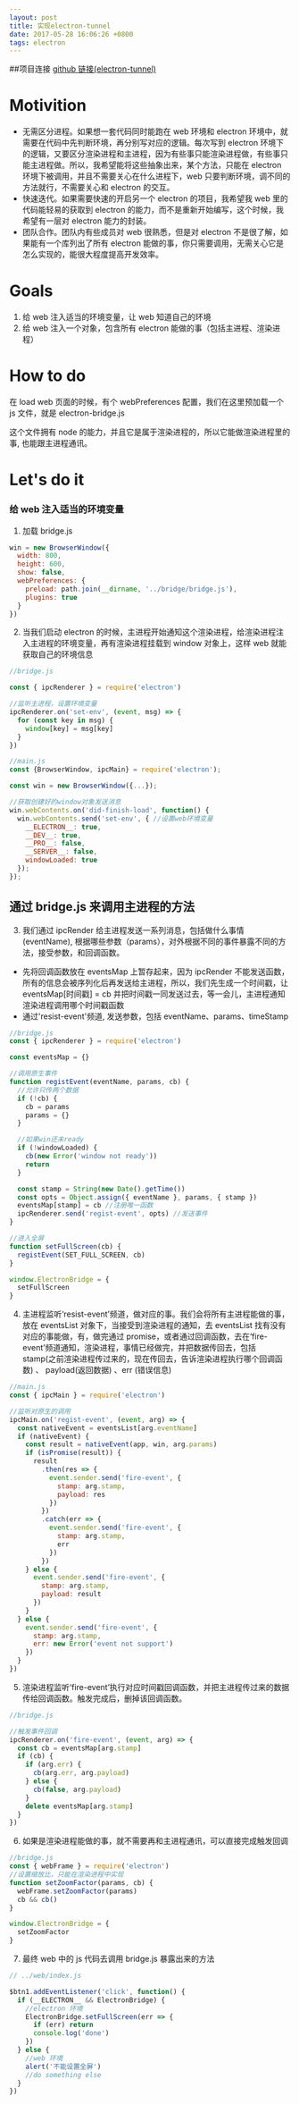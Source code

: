 ```yaml
---
layout: post
title: 实现electron-tunnel
date: 2017-05-28 16:06:26 +0800
tags: electron
---
```


##项目连接
[github 链接(electron-tunnel)](https://github.com/Hokkaidosunny/electron-tunnel)

# Motivition

- 无需区分进程。如果想一套代码同时能跑在 web 环境和 electron 环境中，就需要在代码中先判断环境，再分别写对应的逻辑。每次写到 electron 环境下的逻辑，又要区分渲染进程和主进程，因为有些事只能渲染进程做，有些事只能主进程做。所以，我希望能将这些抽象出来，某个方法，只能在 electron 环境下被调用，并且不需要关心在什么进程下，web 只要判断环境，调不同的方法就行，不需要关心和 electron 的交互。
- 快速迭代。如果需要快速的开启另一个 electron 的项目，我希望我 web 里的代码能轻易的获取到 electron 的能力，而不是重新开始编写，这个时候，我希望有一层对 electron 能力的封装。
- 团队合作。团队内有些成员对 web 很熟悉，但是对 electron 不是很了解，如果能有一个库列出了所有 electron 能做的事，你只需要调用，无需关心它是怎么实现的，能很大程度提高开发效率。

# Goals

1. 给 web 注入适当的环境变量，让 web 知道自己的环境
2. 给 web 注入一个对象，包含所有 electron 能做的事（包括主进程、渲染进程）

# How to do

在 load web 页面的时候，有个 webPreferences 配置，我们在这里预加载一个 js 文件，就是 electron-bridge.js

这个文件拥有 node 的能力，并且它是属于渲染进程的，所以它能做渲染进程里的事, 也能跟主进程通讯。

# Let's do it

### 给 web 注入适当的环境变量

1. 加载 bridge.js

```javascript
win = new BrowserWindow({
  width: 800,
  height: 600,
  show: false,
  webPreferences: {
    preload: path.join(__dirname, '../bridge/bridge.js'),
    plugins: true
  }
})
```

2. 当我们启动 electron 的时候，主进程开始通知这个渲染进程，给渲染进程注入主进程的环境变量，再有渲染进程挂载到 window 对象上，这样 web 就能获取自己的环境信息

```javascript
//bridge.js

const { ipcRenderer } = require('electron')

//监听主进程，设置环境变量
ipcRenderer.on('set-env', (event, msg) => {
  for (const key in msg) {
    window[key] = msg[key]
  }
})
```

```javascript
//main.js
const {BrowserWindow, ipcMain} = require('electron');

const win = new BrowserWindow({...});

//获取创建好的window对象发送消息
win.webContents.on('did-finish-load', function() {
  win.webContents.send('set-env', { //设置web环境变量
    __ELECTRON__: true,
    __DEV__: true,
    __PRO__: false,
    __SERVER__: false,
    windowLoaded: true
  });
});
```

## 通过 bridge.js 来调用主进程的方法

3. 我们通过 ipcRender 给主进程发送一系列消息，包括做什么事情(eventName), 根据哪些参数（params），对外根据不同的事件暴露不同的方法，接受参数，和回调函数。

- 先将回调函数放在 eventsMap 上暂存起来，因为 ipcRender 不能发送函数，所有的信息会被序列化后再发送给主进程，所以，我们先生成一个时间戳，让 eventsMap[时间戳] = cb 并把时间戳一同发送过去，等一会儿，主进程通知渲染进程调用哪个时间戳函数
- 通过'resist-event'频道, 发送参数，包括 eventName、params、timeStamp

```javascript
//bridge.js
const { ipcRenderer } = require('electron')

const eventsMap = {}

//调用原生事件
function registEvent(eventName, params, cb) {
  //允许只传两个数据
  if (!cb) {
    cb = params
    params = {}
  }

  //如果win还未ready
  if (!windowLoaded) {
    cb(new Error('window not ready'))
    return
  }

  const stamp = String(new Date().getTime())
  const opts = Object.assign({ eventName }, params, { stamp })
  eventsMap[stamp] = cb //注册唯一函数
  ipcRenderer.send('regist-event', opts) //发送事件
}

//进入全屏
function setFullScreen(cb) {
  registEvent(SET_FULL_SCREEN, cb)
}

window.ElectronBridge = {
  setFullScreen
}
```

4. 主进程监听‘resist-event’频道，做对应的事。我们会将所有主进程能做的事，放在 eventsList 对象下，当接受到渲染进程的通知，去 eventsList 找有没有对应的事能做，有，做完通过 promise，或者通过回调函数，去在‘fire-event’频道通知，渲染进程，事情已经做完，并把数据传回去，包括 stamp(之前渲染进程传过来的，现在传回去，告诉渲染进程执行哪个回调函数) 、 payload(返回数据) 、err (错误信息)

```javascript
//main.js
const { ipcMain } = require('electron')

//监听对原生的调用
ipcMain.on('regist-event', (event, arg) => {
  const nativeEvent = eventsList[arg.eventName]
  if (nativeEvent) {
    const result = nativeEvent(app, win, arg.params)
    if (isPromise(result)) {
      result
        .then(res => {
          event.sender.send('fire-event', {
            stamp: arg.stamp,
            payload: res
          })
        })
        .catch(err => {
          event.sender.send('fire-event', {
            stamp: arg.stamp,
            err
          })
        })
    } else {
      event.sender.send('fire-event', {
        stamp: arg.stamp,
        payload: result
      })
    }
  } else {
    event.sender.send('fire-event', {
      stamp: arg.stamp,
      err: new Error('event not support')
    })
  }
})
```

5. 渲染进程监听‘fire-event’执行对应时间戳回调函数，并把主进程传过来的数据传给回调函数。触发完成后，删掉该回调函数。

```javascript
//bridge.js

//触发事件回调
ipcRenderer.on('fire-event', (event, arg) => {
  const cb = eventsMap[arg.stamp]
  if (cb) {
    if (arg.err) {
      cb(arg.err, arg.payload)
    } else {
      cb(false, arg.payload)
    }
    delete eventsMap[arg.stamp]
  }
})
```

6. 如果是渲染进程能做的事，就不需要再和主进程通讯，可以直接完成触发回调

```javascript
//bridge.js
const { webFrame } = require('electron')
//设置缩放比，只能在渲染进程中实现
function setZoomFactor(params, cb) {
  webFrame.setZoomFactor(params)
  cb && cb()
}

window.ElectronBridge = {
  setZoomFactor
}
```

7. 最终 web 中的 js 代码去调用 bridge.js 暴露出来的方法

```javascript
// ../web/index.js

$btn1.addEventListener('click', function() {
  if (__ELECTRON__ && ElectronBridge) {
    //electron 环境
    ElectronBridge.setFullScreen(err => {
      if (err) return
      console.log('done')
    })
  } else {
    //web 环境
    alert('不能设置全屏')
    //do something else
  }
})
```
